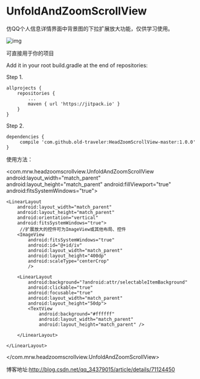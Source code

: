 # UnfoldAndZoomScrollView

仿QQ个人信息详情界面中背景图的下拉扩展放大功能，仅供学习使用。

![img](https://github.com/old-traveler/HeadZoomScrollView-master/blob/master/img/20170503173531271.gif)

可直接用于你的项目

Add it in your root build.gradle at the end of repositories:

Step 1.

	allprojects {
		repositories {
			...
			maven { url 'https://jitpack.io' }
		}
	}

Step 2.

	dependencies {
		 compile 'com.github.old-traveler:HeadZoomScrollView-master:1.0.0'
	}


使用方法：


<com.mrw.headzoomscrollview.UnfoldAndZoomScrollView
    android:layout_width="match_parent"
    android:layout_height="match_parent"
    android:fillViewport="true"
    android:fitsSystemWindows="true">

    <LinearLayout
        android:layout_width="match_parent"
        android:layout_height="match_parent"
        android:orientation="vertical"
        android:fitsSystemWindows="true">
         //扩展放大的控件可为ImageView或其他布局、控件
        <ImageView
            android:fitsSystemWindows="true"
            android:id="@+id/iv"
            android:layout_width="match_parent"
            android:layout_height="400dp"
            android:scaleType="centerCrop"
            />

        <LinearLayout
            android:background="?android:attr/selectableItemBackground"
            android:clickable="true"
            android:focusable="true"
            android:layout_width="match_parent"
            android:layout_height="50dp">
            <TextView
                android:background="#ffffff"
                android:layout_width="match_parent"
                android:layout_height="match_parent" />

        </LinearLayout>

    </LinearLayout>

</com.mrw.headzoomscrollview.UnfoldAndZoomScrollView>


博客地址:http://blog.csdn.net/qq_34379015/article/details/71124450
